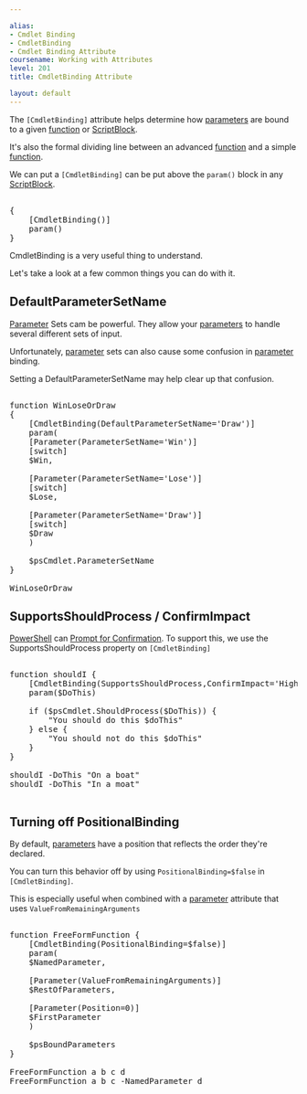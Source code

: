 ```yaml
---

alias: 
- Cmdlet Binding
- CmdletBinding
- Cmdlet Binding Attribute
coursename: Working with Attributes
level: 201
title: CmdletBinding Attribute

layout: default
---
```


The `[CmdletBinding]` attribute helps determine how [parameters](/PowerShell/Parameters) are bound to a given [function](/PowerShell/Functions) or [ScriptBlock](/PowerShell/ScriptBlock).

It's also the formal dividing line between an advanced [function](/PowerShell/Functions) and a simple [function](/PowerShell/Functions).

We can put a `[CmdletBinding]` can be put above the `param()` block in any [ScriptBlock](/PowerShell/ScriptBlock).

<pre><br/><span class='Magenta'>{</span><br/>&nbsp;&nbsp;&nbsp;&nbsp;<span class='Magenta'>[</span><span class='Output'>CmdletBinding</span><span class='Magenta'>(</span><span class='Magenta'>)</span><span class='Magenta'>]</span><br/>&nbsp;&nbsp;&nbsp;&nbsp;<span class='Verbose'>param</span><span class='Magenta'>(</span><span class='Magenta'>)</span><br/><span class='Magenta'>}</span><br/></pre>

CmdletBinding is a very useful thing to understand.

Let's take a look at a few common things you can do with it.

## DefaultParameterSetName

[Parameter](/PowerShell/Parameters) Sets cam be powerful.  They allow your [parameters](/PowerShell/Parameters) to handle several different sets of input.

Unfortunately, [parameter](/PowerShell/Parameters) sets can also cause some confusion in [parameter](/PowerShell/Parameters) binding.  

Setting a DefaultParameterSetName may help clear up that confusion.

<pre><br/><span class='Verbose'>function</span>&nbsp;<span class='Verbose'>WinLoseOrDraw</span><br/><span class='Magenta'>{</span><br/>&nbsp;&nbsp;&nbsp;&nbsp;<span class='Magenta'>[</span><span class='Output'>CmdletBinding</span><span class='Magenta'>(</span><span class='Output'>DefaultParameterSetName</span><span class='Magenta'>=</span><span class='Verbose'>'Draw'</span><span class='Magenta'>)</span><span class='Magenta'>]</span><br/>&nbsp;&nbsp;&nbsp;&nbsp;<span class='Verbose'>param</span><span class='Magenta'>(</span><br/>&nbsp;&nbsp;&nbsp;&nbsp;<span class='Magenta'>[</span><span class='Output'>Parameter</span><span class='Magenta'>(</span><span class='Output'>ParameterSetName</span><span class='Magenta'>=</span><span class='Verbose'>'Win'</span><span class='Magenta'>)</span><span class='Magenta'>]</span><br/>&nbsp;&nbsp;&nbsp;&nbsp;<span class='Progress'>[switch]</span><br/>&nbsp;&nbsp;&nbsp;&nbsp;<span class='Warning'>$Win</span><span class='Magenta'>,</span><br/><br/>&nbsp;&nbsp;&nbsp;&nbsp;<span class='Magenta'>[</span><span class='Output'>Parameter</span><span class='Magenta'>(</span><span class='Output'>ParameterSetName</span><span class='Magenta'>=</span><span class='Verbose'>'Lose'</span><span class='Magenta'>)</span><span class='Magenta'>]</span><br/>&nbsp;&nbsp;&nbsp;&nbsp;<span class='Progress'>[switch]</span><br/>&nbsp;&nbsp;&nbsp;&nbsp;<span class='Warning'>$Lose</span><span class='Magenta'>,</span><br/><br/>&nbsp;&nbsp;&nbsp;&nbsp;<span class='Magenta'>[</span><span class='Output'>Parameter</span><span class='Magenta'>(</span><span class='Output'>ParameterSetName</span><span class='Magenta'>=</span><span class='Verbose'>'Draw'</span><span class='Magenta'>)</span><span class='Magenta'>]</span><br/>&nbsp;&nbsp;&nbsp;&nbsp;<span class='Progress'>[switch]</span><br/>&nbsp;&nbsp;&nbsp;&nbsp;<span class='Warning'>$Draw</span><br/>&nbsp;&nbsp;&nbsp;&nbsp;<span class='Magenta'>)</span><br/><br/>&nbsp;&nbsp;&nbsp;&nbsp;<span class='Warning'>$psCmdlet</span><span class='Magenta'>.</span><span class='Output'>ParameterSetName</span><br/><span class='Magenta'>}</span><br/><br/><span class='Warning'>WinLoseOrDraw</span><br/></pre>


## SupportsShouldProcess / ConfirmImpact

[PowerShell](/PowerShell) can [Prompt for Confirmation](/PowerShell/Concepts/Prompt-For-Confirmation).  To support this, we use the SupportsShouldProcess property on `[CmdletBinding]`

<pre><br/><span class='Verbose'>function</span>&nbsp;<span class='Verbose'>shouldI</span>&nbsp;<span class='Magenta'>{</span><br/>&nbsp;&nbsp;&nbsp;&nbsp;<span class='Magenta'>[</span><span class='Output'>CmdletBinding</span><span class='Magenta'>(</span><span class='Output'>SupportsShouldProcess</span><span class='Magenta'>,</span><span class='Output'>ConfirmImpact</span><span class='Magenta'>=</span><span class='Verbose'>'High'</span><span class='Magenta'>)</span><span class='Magenta'>]</span><br/>&nbsp;&nbsp;&nbsp;&nbsp;<span class='Verbose'>param</span><span class='Magenta'>(</span><span class='Warning'>$DoThis</span><span class='Magenta'>)</span><br/><br/>&nbsp;&nbsp;&nbsp;&nbsp;<span class='Verbose'>if</span>&nbsp;<span class='Magenta'>(</span><span class='Warning'>$psCmdlet</span><span class='Magenta'>.</span><span class='Output'>ShouldProcess</span><span class='Magenta'>(</span><span class='Warning'>$DoThis</span><span class='Magenta'>)</span><span class='Magenta'>)</span>&nbsp;<span class='Magenta'>{</span><br/>&nbsp;&nbsp;&nbsp;&nbsp;&nbsp;&nbsp;&nbsp;&nbsp;<span class='Verbose'>"You should do this $doThis"</span><br/>&nbsp;&nbsp;&nbsp;&nbsp;<span class='Magenta'>}</span>&nbsp;<span class='Verbose'>else</span>&nbsp;<span class='Magenta'>{</span><br/>&nbsp;&nbsp;&nbsp;&nbsp;&nbsp;&nbsp;&nbsp;&nbsp;<span class='Verbose'>"You should not do this $doThis"</span><br/>&nbsp;&nbsp;&nbsp;&nbsp;<span class='Magenta'>}</span><br/><span class='Magenta'>}</span><br/><br/><span class='Warning'>shouldI</span>&nbsp;<span class='Magenta'>-DoThis</span>&nbsp;<span class='Verbose'>"On a boat"</span><br/><span class='Warning'>shouldI</span>&nbsp;<span class='Magenta'>-DoThis</span>&nbsp;<span class='Verbose'>"In a moat"</span><br/><br/></pre>

## Turning off PositionalBinding

By default, [parameters](/PowerShell/Parameters) have a position that reflects the order they're declared.

You can turn this behavior off by using `PositionalBinding=$false` in `[CmdletBinding]`.

This is especially useful when combined with a [parameter](/PowerShell/Parameters) attribute that uses `ValueFromRemainingArguments`

<pre><br/><span class='Verbose'>function</span>&nbsp;<span class='Verbose'>FreeFormFunction</span>&nbsp;<span class='Magenta'>{</span><br/>&nbsp;&nbsp;&nbsp;&nbsp;<span class='Magenta'>[</span><span class='Output'>CmdletBinding</span><span class='Magenta'>(</span><span class='Output'>PositionalBinding</span><span class='Magenta'>=</span><span class='Warning'>$false</span><span class='Magenta'>)</span><span class='Magenta'>]</span><br/>&nbsp;&nbsp;&nbsp;&nbsp;<span class='Verbose'>param</span><span class='Magenta'>(</span><br/>&nbsp;&nbsp;&nbsp;&nbsp;<span class='Warning'>$NamedParameter</span><span class='Magenta'>,</span><br/><br/>&nbsp;&nbsp;&nbsp;&nbsp;<span class='Magenta'>[</span><span class='Output'>Parameter</span><span class='Magenta'>(</span><span class='Output'>ValueFromRemainingArguments</span><span class='Magenta'>)</span><span class='Magenta'>]</span><br/>&nbsp;&nbsp;&nbsp;&nbsp;<span class='Warning'>$RestOfParameters</span><span class='Magenta'>,</span><br/><br/>&nbsp;&nbsp;&nbsp;&nbsp;<span class='Magenta'>[</span><span class='Output'>Parameter</span><span class='Magenta'>(</span><span class='Output'>Position</span><span class='Magenta'>=</span><span class='Output'>0</span><span class='Magenta'>)</span><span class='Magenta'>]</span><br/>&nbsp;&nbsp;&nbsp;&nbsp;<span class='Warning'>$FirstParameter</span>&nbsp;&nbsp;&nbsp;&nbsp;<br/>&nbsp;&nbsp;&nbsp;&nbsp;<span class='Magenta'>)</span><br/><br/>&nbsp;&nbsp;&nbsp;&nbsp;<span class='Warning'>$psBoundParameters</span><br/><span class='Magenta'>}</span><br/><br/><span class='Warning'>FreeFormFunction</span>&nbsp;<span class='Verbose'>a</span>&nbsp;<span class='Verbose'>b</span>&nbsp;<span class='Verbose'>c</span>&nbsp;<span class='Verbose'>d</span><br/><span class='Warning'>FreeFormFunction</span>&nbsp;<span class='Verbose'>a</span>&nbsp;<span class='Verbose'>b</span>&nbsp;<span class='Verbose'>c</span>&nbsp;<span class='Magenta'>-NamedParameter</span>&nbsp;<span class='Verbose'>d</span><br/></pre>

